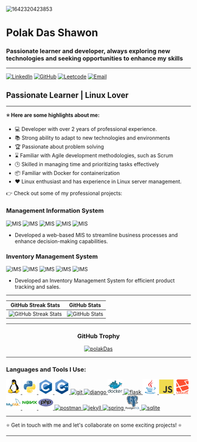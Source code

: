![1642320423853](https://user-images.githubusercontent.com/48784001/203785020-2b4826c1-7ddb-4de8-b65b-ebf6e04c5290.jpeg)


# Polak Das Shawon

### Passionate learner and developer, always exploring new technologies and seeking opportunities to enhance my skills

---

[![LinkedIn](https://img.shields.io/badge/LinkedIn-Connect-blue?style=flat-square&logo=linkedin)](https://linkedin.com/in/polak-das-shawon)
[![GitHub](https://img.shields.io/badge/GitHub-Follow-black?style=flat-square&logo=github)](https://github.com/polakDas)
[![Leetcode](https://img.shields.io/badge/LeetCode-Solve-orange?style=flat-square&logo=leetcode)](https://leetcode.com/polakDas)
[![Email](https://img.shields.io/badge/Email-Contact-red?style=flat-square&logo=yahoo)](mailto:polak.das@yahoo.com)

## Passionate Learner | Linux Lover

---

**⭐️ Here are some highlights about me:**

- 💻 Developer with over 2 years of professional experience.
- 📚 Strong ability to adapt to new technologies and environments
- 🏆 Passionate about problem solving
- ⌛ Familiar with Agile development methodologies, such as Scrum
- 🕒 Skilled in managing time and prioritizing tasks effectively
- 📦 Familiar with Docker for containerization
- ❤️ Linux enthusiast and has experience in Linux server management.

👉 Check out some of my professional projects:

### Management Information System

![MIS](https://img.shields.io/badge/-Laravel-FF2D20?style=flat-square&logo=laravel&logoColor=white)
![IMS](https://img.shields.io/badge/-MySQL-4479A1?style=flat-square&logo=mysql&logoColor=white)
![MIS](https://img.shields.io/badge/-HTML5-E34F26?style=flat-square&logo=html5&logoColor=white)
![MIS](https://img.shields.io/badge/-CSS3-1572B6?style=flat-square&logo=css3&logoColor=white)
![MIS](https://img.shields.io/badge/-JavaScript-F7DF1E?style=flat-square&logo=javascript&logoColor=white)

- Developed a web-based MIS to streamline business processes and enhance decision-making capabilities.

### Inventory Management System

![IMS](https://img.shields.io/badge/-Django-092E20?style=flat-square&logo=django&logoColor=white)
![IMS](https://img.shields.io/badge/-MySQL-4479A1?style=flat-square&logo=mysql&logoColor=white)
![IMS](https://img.shields.io/badge/-HTML5-E34F26?style=flat-square&logo=html5&logoColor=white)
![IMS](https://img.shields.io/badge/-CSS3-1572B6?style=flat-square&logo=css3&logoColor=white)
![IMS](https://img.shields.io/badge/-JavaScript-F7DF1E?style=flat-square&logo=javascript&logoColor=white)

- Developed an Inventory Management System for efficient product tracking and sales.

---

| GitHub Streak Stats                                                                     | GitHub Stats                                                                                                          |
| --------------------------------------------------------------------------------------- | --------------------------------------------------------------------------------------------------------------------- |
| ![GitHub Streak Stats](https://github-readme-streak-stats.herokuapp.com/?user=polakDas) | ![GitHub Stats](https://github-readme-stats.vercel.app/api/top-langs/?username=polakDas&layout=compact&langs_count=6) |

---

<div align="center">

### GitHub Trophy

[![polakDas](https://github-profile-trophy.vercel.app/?username=polakdas&row=1&theme=monokai)](https://github.com/polakDas)

</div>

---

### Languages and Tools I Use:

<p align="left">
    <a href="https://www.linux.org/" target="_blank" rel="noreferrer">
        <img src="https://raw.githubusercontent.com/devicons/devicon/master/icons/linux/linux-original.svg" alt="linux" width="40" height="40" />
    </a>
    <a href="https://www.python.org" target="_blank" rel="noreferrer">
        <img src="https://raw.githubusercontent.com/devicons/devicon/master/icons/python/python-original.svg" alt="python" width="40" height="40" />
    </a>
    <a href="https://www.cprogramming.com/" target="_blank" rel="noreferrer">
        <img src="https://raw.githubusercontent.com/devicons/devicon/master/icons/c/c-original.svg" alt="c" width="40" height="40" />
    </a>
    <a href="https://www.w3schools.com/cpp/" target="_blank" rel="noreferrer">
        <img src="https://raw.githubusercontent.com/devicons/devicon/master/icons/cplusplus/cplusplus-original.svg" alt="cplusplus" width="40" height="40" />
    </a>
    <a href="https://git-scm.com/" target="_blank" rel="noreferrer">
        <img src="https://www.vectorlogo.zone/logos/git-scm/git-scm-icon.svg" alt="git" width="40" height="40" />
    </a>
    <a href="https://www.djangoproject.com/" target="_blank" rel="noreferrer">
        <img src="https://cdn.worldvectorlogo.com/logos/django.svg" alt="django" width="40" height="40" />
    </a>
    <a href="https://www.docker.com/" target="_blank" rel="noreferrer">
        <img src="https://raw.githubusercontent.com/devicons/devicon/master/icons/docker/docker-original-wordmark.svg" alt="docker" width="40" height="40" />
    </a>
    <a href="https://flask.palletsprojects.com/" target="_blank" rel="noreferrer">
        <img src="https://www.vectorlogo.zone/logos/pocoo_flask/pocoo_flask-icon.svg" alt="flask" width="40" height="40" />
    </a>
    <a href="https://www.java.com" target="_blank" rel="noreferrer">
        <img src="https://raw.githubusercontent.com/devicons/devicon/master/icons/java/java-original.svg" alt="java" width="40" height="40" />
    </a>
    <a href="https://developer.mozilla.org/en-US/docs/Web/JavaScript" target="_blank" rel="noreferrer">
        <img src="https://raw.githubusercontent.com/devicons/devicon/master/icons/javascript/javascript-original.svg" alt="javascript" width="40" height="40" />
    </a>
    <a href="https://laravel.com/" target="_blank" rel="noreferrer">
        <img src="https://raw.githubusercontent.com/devicons/devicon/master/icons/laravel/laravel-plain-wordmark.svg" alt="laravel" width="40" height="40" />
    </a>
    <a href="https://www.mysql.com/" target="_blank" rel="noreferrer">
        <img src="https://raw.githubusercontent.com/devicons/devicon/master/icons/mysql/mysql-original-wordmark.svg" alt="mysql" width="40" height="40" />
    </a>
    <a href="https://www.nginx.com" target="_blank" rel="noreferrer">
        <img src="https://raw.githubusercontent.com/devicons/devicon/master/icons/nginx/nginx-original.svg" alt="nginx" width="40" height="40" />
    </a>
    <a href="https://www.php.net" target="_blank" rel="noreferrer">
        <img src="https://raw.githubusercontent.com/devicons/devicon/master/icons/php/php-original.svg" alt="php" width="40" height="40" />
    </a>
    <a href="https://postman.com" target="_blank" rel="noreferrer">
        <img src="https://www.vectorlogo.zone/logos/getpostman/getpostman-icon.svg" alt="postman" width="40" height="40" />
    </a>
    <a href="https://jekyllrb.com/" target="_blank" rel="noreferrer">
        <img src="https://www.vectorlogo.zone/logos/jekyllrb/jekyllrb-icon.svg" alt="jekyll" width="40" height="40" />
    </a>
    <a href="https://spring.io/" target="_blank" rel="noreferrer">
        <img src="https://www.vectorlogo.zone/logos/springio/springio-icon.svg" alt="spring" width="40" height="40" />
    </a>
    <a href="https://www.postgresql.org" target="_blank" rel="noreferrer">
        <img src="https://raw.githubusercontent.com/devicons/devicon/master/icons/postgresql/postgresql-original-wordmark.svg" alt="postgresql" width="40" height="40" />
    </a>
    <a href="https://www.sqlite.org/" target="_blank" rel="noreferrer">
        <img src="https://www.vectorlogo.zone/logos/sqlite/sqlite-icon.svg" alt="sqlite" width="40" height="40" />
    </a>
</p>

---

⭐️ Get in touch with me and let's collaborate on some exciting projects! ⭐️

---
